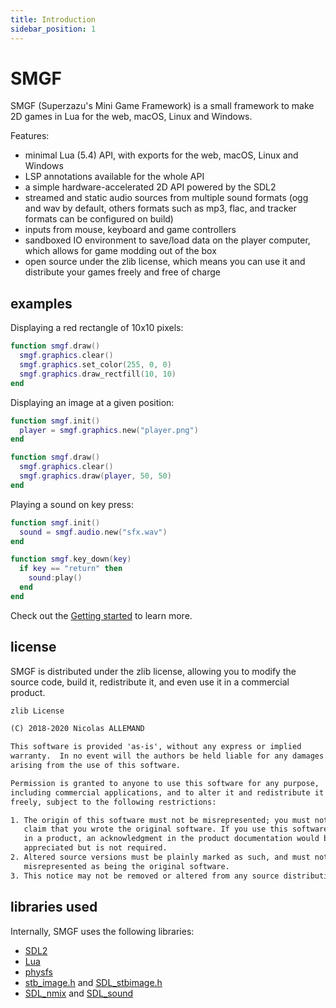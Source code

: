 ```yaml
---
title: Introduction
sidebar_position: 1
---
```


# SMGF

SMGF (Superzazu's Mini Game Framework) is a small framework to make 2D games in Lua for the web, macOS,
Linux and Windows.

Features:

- minimal Lua (5.4) API, with exports for the web, macOS, Linux and Windows
- LSP annotations available for the whole API
- a simple hardware-accelerated 2D API powered by the SDL2
- streamed and static audio sources from multiple sound formats (ogg and wav by default, others formats such as mp3, flac, and tracker formats can be configured on build)
- inputs from mouse, keyboard and game controllers
- sandboxed IO environment to save/load data on the player computer, which
  allows for game modding out of the box
- open source under the zlib license, which means you can use it and
  distribute your games freely and free of charge

## examples

Displaying a red rectangle of 10x10 pixels:

```lua
function smgf.draw()
  smgf.graphics.clear()
  smgf.graphics.set_color(255, 0, 0)
  smgf.graphics.draw_rectfill(10, 10)
end
```

Displaying an image at a given position:

```lua
function smgf.init()
  player = smgf.graphics.new("player.png")
end

function smgf.draw()
  smgf.graphics.clear()
  smgf.graphics.draw(player, 50, 50)
end
```

Playing a sound on key press:

```lua
function smgf.init()
  sound = smgf.audio.new("sfx.wav")
end

function smgf.key_down(key)
  if key == "return" then
    sound:play()
  end
end
```

Check out the [Getting started](./getting-started.md) to learn more.

## license

SMGF is distributed under the zlib license, allowing you to modify the
source code, build it, redistribute it, and even use it in a commercial
product.

```txt
zlib License

(C) 2018-2020 Nicolas ALLEMAND

This software is provided 'as-is', without any express or implied
warranty.  In no event will the authors be held liable for any damages
arising from the use of this software.

Permission is granted to anyone to use this software for any purpose,
including commercial applications, and to alter it and redistribute it
freely, subject to the following restrictions:

1. The origin of this software must not be misrepresented; you must not
   claim that you wrote the original software. If you use this software
   in a product, an acknowledgment in the product documentation would be
   appreciated but is not required.
2. Altered source versions must be plainly marked as such, and must not be
   misrepresented as being the original software.
3. This notice may not be removed or altered from any source distribution.
```

## libraries used

Internally, SMGF uses the following libraries:

- [SDL2](https://www.libsdl.org/)
- [Lua](http://www.lua.org)
- [physfs](https://www.icculus.org/physfs/)
- [stb_image.h](https://github.com/nothings/stb/blob/master/stb_image.h) and [SDL_stbimage.h](https://github.com/DanielGibson/Snippets/blob/master/SDL_stbimage.h)
- [SDL_nmix](https://github.com/superzazu/SDL_nmix) and [SDL_sound](https://icculus.org/SDL_sound/)
